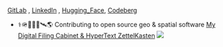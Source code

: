 [GitLab](https://gitlab.com/jph6366) ,  [LinkedIn](https://www.linkedin.com/in/jackson-hardee/) , [Hugging_Face](https://huggingface.co/Jphardee), [Codeberg](https://codeberg.org/jph6366)


- ⚕️🪖🛟🪸🩻🛰️🌎 Contributing to open source geo & spatial software
[My Digital Filing Cabinet & HyperText ZettelKasten](https://jph6366.github.io/filing-cabinet/)
![](http://github-profile-summary-cards.vercel.app/api/cards/repos-per-language?username=jph6366&theme=tokyonight)
